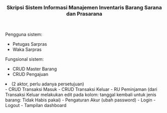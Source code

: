 <p align="center">
    <h3 align="center">Skripsi Sistem Informasi Manajemen Inventaris Barang Sarana dan Prasarana</h3>
    <br>
</p>

Pengguna sistem:
- Petugas Sarpras
- Waka Sarpras

Fungsional sistem:
- CRUD Master Barang
- CRUD Pengajuan
<li>(2 aktor, perlu adanya persetujuan)</li>
- CRUD Transaksi Masuk
- CRUD Transaksi Keluar
- RU Peminjaman (dari Transaksi Keluar melakukan edit pada kolom: tanggal kembali untuk jenis barang: Tidak Habis pakai)
- Pengaturan Akur (ubah password)
- Login
- Logout
- Tampilan dashboard

